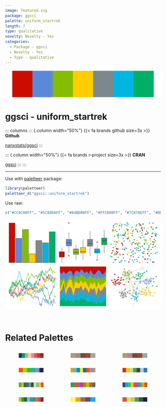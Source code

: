 ```yaml
---
image: featured.svg
package: ggsci
palette: uniform_startrek
length: 7
type: qualitative
novelty: Novelty - Yes
categories:
  - Package - ggsci
  - Novelty - Yes
  - Type - qualitative
---
```


![](featured.svg)

# ggsci - uniform_startrek 

::: columns
::: {.column width="50%"}
{{< fa brands github size=3x >}}
**Github**

[nanxstats/ggsci](https://github.com/nanxstats/ggsci)
:::

::: {.column width="50%"}
{{< fa brands r-project size=3x >}}
**CRAN**

[ggsci](https://CRAN.R-project.org/package=ggsci)
:::
:::

<hr> 

Use with [paletteer](https://emilhvitfeldt.github.io/paletteer/) package:

```r
library(paletteer)
paletteer_d("ggsci::uniform_startrek")
```

Use raw:

```r
c("#CC0C00FF", "#5C88DAFF", "#84BD00FF", "#FFCD00FF", "#7C878EFF", "#00B5E2FF", "#00AF66FF")
``` 

![](examples.png) 

<br>

# Related Palettes

<div class="list" style="display: grid; grid-template-columns: auto auto auto;"> <figure class="figure">
<a href="../../awtools/a_palette/"> <img src="../../awtools/a_palette/featured.svg" style="width: 100%;" class="figure-img"></a>
</figure> <figure class="figure">
<a href="../../ButterflyColors/hamadryas_feronia/"> <img src="../../ButterflyColors/hamadryas_feronia/featured.svg" style="width: 100%;" class="figure-img"></a>
</figure> <figure class="figure">
<a href="../../ButterflyColors/hamadryas_feronia/"> <img src="../../ButterflyColors/hamadryas_feronia/featured.svg" style="width: 100%;" class="figure-img"></a>
</figure> <figure class="figure">
<a href="../../LaCroixColoR/Mango/"> <img src="../../LaCroixColoR/Mango/featured.svg" style="width: 100%;" class="figure-img"></a>
</figure> <figure class="figure">
<a href="../../colorblindr/OkabeIto/"> <img src="../../colorblindr/OkabeIto/featured.svg" style="width: 100%;" class="figure-img"></a>
</figure> <figure class="figure">
<a href="../../feathers/eastern_rosella/"> <img src="../../feathers/eastern_rosella/featured.svg" style="width: 100%;" class="figure-img"></a>
</figure> <figure class="figure">
<a href="../../palettetown/oddish/"> <img src="../../palettetown/oddish/featured.svg" style="width: 100%;" class="figure-img"></a>
</figure> <figure class="figure">
<a href="../../RColorBrewer/Dark2/"> <img src="../../RColorBrewer/Dark2/featured.svg" style="width: 100%;" class="figure-img"></a>
</figure> <figure class="figure">
<a href="../../ggthemr/flat/"> <img src="../../ggthemr/flat/featured.svg" style="width: 100%;" class="figure-img"></a>
</figure> <figure class="figure">
<a href="../../ltc/crbhits/"> <img src="../../ltc/crbhits/featured.svg" style="width: 100%;" class="figure-img"></a>
</figure> <figure class="figure">
<a href="../../fishualize/Ctenochaetus_strigosus/"> <img src="../../fishualize/Ctenochaetus_strigosus/featured.svg" style="width: 100%;" class="figure-img"></a>
</figure> <figure class="figure">
<a href="../../LaCroixColoR/CeriseLimon/"> <img src="../../LaCroixColoR/CeriseLimon/featured.svg" style="width: 100%;" class="figure-img"></a>
</figure> 
</div>
